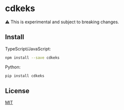 # cdkeks

:warning: This is experimental and subject to breaking changes.

## Install

TypeScript/JavaScript:

```bash
npm install --save cdkeks
```

Python:

```bash
pip install cdkeks
```

## License

[MIT](https://github.com/hupe1980/cdkeks/tree/master/cdkeks/LICENSE)
